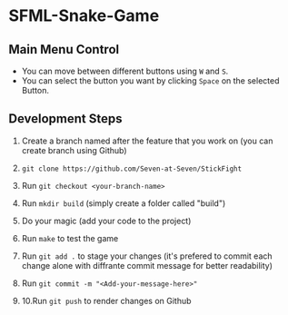 # SFML-Snake-Game

## Main Menu Control

- You can move between different buttons using `W` and `S`.
- You can select the button you want by clicking `Space` on the selected Button.

## Development Steps
1. Create a branch named after the feature that you work on (you can create branch using Github)

2. `git clone https://github.com/Seven-at-Seven/StickFight`

4. Run `git checkout <your-branch-name>`

5. Run `mkdir build` (simply create a folder called "build")

6. Do your magic (add your code to the project)

7. Run `make` to test the game

8. Run `git add .` to stage your changes (it's prefered to commit each change alone with diffrante commit message for better readability)  

9. Run `git commit -m "<Add-your-message-here>"`

10. 10.Run `git push` to render changes on Github

